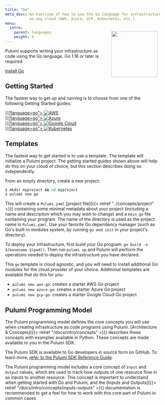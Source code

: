 ```yaml
---
title: "Go"
meta_desc: An overview of how to use the Go language for infrastructure as code
           on any cloud (AWS, Azure, GCP, Kubernetes, etc.).
menu:
  intro:
    parent: languages
    weight: 4
---
```


<img src="/logos/tech/logo-golang.png" align="right" width="150" style="padding:8px; margin-top: -64px">

Pulumi supports writing your infrastructure as code using the Go language. Go 1.16 or later is required.

<a class="btn" href="https://golang.org/doc/install" target="_blank" title="Install Go">Install Go</a>

## Getting Started

The fastest way to get up and running is to choose from one of the following Getting Started guides:

<div class="tiles mt-4">
    <div class="flex-1 pb-4 md:mr-4">
        <a class="tile p-4" href="{{< relref "/docs/get-started/aws" >}}?language=go">
            <img class="h-8 mx-auto" src="/logos/tech/aws.svg" alt="AWS">
        </a>
    </div>
    <div class="flex-1 pb-4 md:mr-4">
        <a class="tile p-4" href="{{< relref "/docs/get-started/azure" >}}?language=go">
            <img class="h-8 mx-auto" src="/logos/tech/azure.svg" alt="Azure">
        </a>
    </div>
    <div class="flex-1 pb-4 md:mr-4">
        <a class="tile p-4" href="{{< relref "/docs/get-started/gcp" >}}?language=go">
            <img class="h-8 mx-auto" src="/logos/tech/gcp.svg" alt="Google Cloud">
        </a>
    </div>
    <div class="flex-1 pb-4">
        <a class="tile p-4" href="{{< relref "/docs/get-started/kubernetes" >}}?language=go">
            <img class="h-8 mx-auto" src="/logos/tech/k8s.svg" alt="Kubernetes">
        </a>
    </div>
</div>

## Templates

The fastest way to get started is to use a template. The template will initialize a Pulumi project. The getting started guides shown above will help do this on your cloud of choice, but this section describes doing so independently.

From an empty directory, create a new project:

```bash
$ mkdir myproject && cd myproject
$ pulumi new go
```

This will create a `Pulumi.yaml` [project file]({{< relref "../concepts/project" >}}) containing some minimal metadata about your project (including a name and description which you may wish to change) and a `main.go` file containing your program. The name of the directory is used as the project name in `Pulumi.yaml`. Use your favorite Go dependency manager (such as Go's built-in modules system, by running `go mod init` in your project's directory).

To deploy your infrastructure, first build your Go program: `go build -o $(basename $(pwd))`. Then run `pulumi up` and Pulumi will perform the operations needed to deploy the infrastructure you have declared.

This `go` template is cloud agnostic, and you will need to install additional Go modules for the cloud provider of your choice. Additional templates are available that do this for you:

* `pulumi new aws-go`: creates a starter AWS Go project
* `pulumi new azure-go`: creates a starter Azure Go project
* `pulumi new gcp-go`: creates a starter Google Cloud Go project

## Pulumi Programming Model

The Pulumi programming model defines the core concepts you will use when creating infrastructure as code programs using
Pulumi. [Architecture & Concepts]({{< relref "/docs/intro/concepts" >}}) describes these concepts
with examples available in Python. These concepts are made available to you in the Pulumi SDK.

The Pulumi SDK is available to Go developers in source form on GitHub. To learn more,
[refer to the Pulumi SDK Reference Guide](https://pkg.go.dev/github.com/pulumi/pulumi/sdk/v3/go/pulumi).

The Pulumi programming model includes a core concept of `Input` and `Output` values, which are used to track how outputs of one resource flow in as inputs to another resource.  This concept is important to understand when getting started with Go and Pulumi, and the [Inputs and Outputs]({{< relref "/docs/intro/concepts/inputs-outputs" >}}) documentation is recommended to get a feel for how to work with this core part of Pulumi in common cases.
